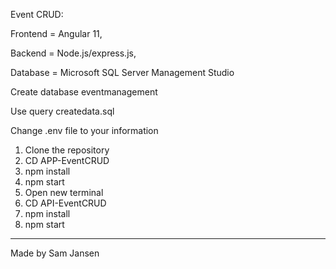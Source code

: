 Event CRUD:

Frontend = Angular 11,

Backend = Node.js/express.js,

Database = Microsoft SQL Server Management Studio

Create database eventmanagement

Use query createdata.sql

Change .env file to your information

1. Clone the repository
2. CD APP-EventCRUD
3. npm install
4. npm start
5. Open new terminal
6. CD API-EventCRUD
7. npm install
8. npm start

-------------------------------------------------------

Made by Sam Jansen
